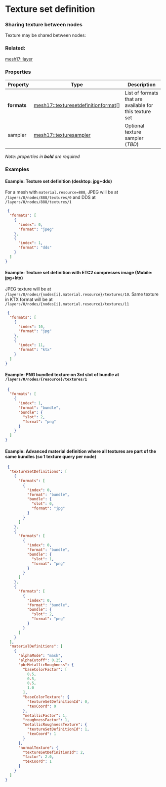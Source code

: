 # Texture set definition 



###  Sharing texture between nodes

Texture may be shared between nodes:


 

### Related:

[mesh17::layer](layer.md)
### Properties

| Property | Type | Description |
| --- | --- | --- |
| **formats** | [mesh17::texturesetdefinitionformat](texturesetdefinitionformat.md)[] | List of formats that are available for this texture set |
| sampler | [mesh17::texturesampler](texturesampler.md) | Optional texture sampler (_TBD_) |

*Note: properties in **bold** are required*

### Examples 

#### Example: Texture set definition (desktop: jpg+dds) 

For a mesh with `material.resource=888`, JPEG will be at `/layers/0/nodes/888/textures/0` and DDS at `/layers/0/nodes/888/textures/1` 

```json
 {
  "formats": [
    {
      "index": 0,
      "format": "jpeg"
    },
    {
      "index": 1,
      "format": "dds"
    }
  ]
} 
```

#### Example: Texture set definition with ETC2 compresses image (Mobile: jpg+ktx) 

JPEG texture will be at `/layers/0/nodes/{nodes[i].material.resource}/textures/10`. Same texture in KTX format will be at  `/layers/0/nodes/{nodes[i].material.resource}/textures/11` 

```json
 {
  "formats": [
    {
      "index": 10,
      "format": "jpg"
    },
    {
      "index": 11,
      "format": "ktx"
    }
  ]
} 
```

#### Example: PNG bundled texture on 3rd slot of bundle at  `/layers/0/nodes/{resource}/textures/1` 

```json
 {
  "formats": [
    {
      "index": 1,
      "format": "bundle",
      "bundle": {
        "slot": 2,
        "format": "png"
      }
    }
  ]
} 
```

#### Example: Advanced material definition where all textures are part of the same bundles (so 1 texture query per node) 

```json
 {
  "textureSetDefinitions": [
    {
      "formats": [
        {
          "index": 0,
          "format": "bundle",
          "bundle": {
            "slot": 0,
            "format": "jpg"
          }
        }
      ]
    },
    {
      "formats": [
        {
          "index": 0,
          "format": "bundle",
          "bundle": {
            "slot": 1,
            "format": "png"
          }
        }
      ]
    },
    {
      "formats": [
        {
          "index": 0,
          "format": "bundle",
          "bundle": {
            "slot": 2,
            "format": "png"
          }
        }
      ]
    }
  ],
  "materialDefinitions": [
    {
      "alphaMode": "mask",
      "alphaCutoff": 0.25,
      "pbrMetallicRoughness": {
        "baseColorFactor": [
          0.5,
          0.5,
          0.5,
          1.0
        ],
        "baseColorTexture": {
          "textureSetDefinitionId": 0,
          "texCoord": 0
        },
        "metallicFactor": 1,
        "roughnessFactor": 1,
        "metallicRoughnessTexture": {
          "textureSetDefinitionId": 1,
          "texCoord": 1
        }
      },
      "normalTexture": {
        "textureSetDefinitionId": 2,
        "factor": 2.0,
        "texCoord": 1
      }
    }
  ]
} 
```


